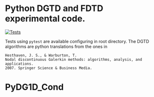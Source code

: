 # Python DGTD and FDTD experimental code.

[![Tests](https://github.com/lmdiazangulo/PyDG1D/actions/workflows/tests.yml/badge.svg)](https://github.com/lmdiazangulo/PyDG1D/actions/workflows/tests.yml)

Tests using `pytest` are available configuring in root directory.
The DGTD algorithms are python translations from the ones in

    Hesthaven, J. S., & Warburton, T. 
    Nodal discontinuous Galerkin methods: algorithms, analysis, and applications. 
    2007. Springer Science & Business Media.
# PyDG1D_Cond
